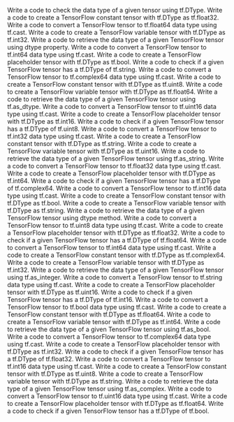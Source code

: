 Write a code to check the data type of a given tensor using tf.DType.
Write a code to create a TensorFlow constant tensor with tf.DType as tf.float32.
Write a code to convert a TensorFlow tensor to tf.float64 data type using tf.cast.
Write a code to create a TensorFlow variable tensor with tf.DType as tf.int32.
Write a code to retrieve the data type of a given TensorFlow tensor using dtype property.
Write a code to convert a TensorFlow tensor to tf.int64 data type using tf.cast.
Write a code to create a TensorFlow placeholder tensor with tf.DType as tf.bool.
Write a code to check if a given TensorFlow tensor has a tf.DType of tf.string.
Write a code to convert a TensorFlow tensor to tf.complex64 data type using tf.cast.
Write a code to create a TensorFlow constant tensor with tf.DType as tf.uint8.
Write a code to create a TensorFlow variable tensor with tf.DType as tf.float64.
Write a code to retrieve the data type of a given TensorFlow tensor using tf.as_dtype.
Write a code to convert a TensorFlow tensor to tf.uint16 data type using tf.cast.
Write a code to create a TensorFlow placeholder tensor with tf.DType as tf.int16.
Write a code to check if a given TensorFlow tensor has a tf.DType of tf.uint8.
Write a code to convert a TensorFlow tensor to tf.int32 data type using tf.cast.
Write a code to create a TensorFlow constant tensor with tf.DType as tf.string.
Write a code to create a TensorFlow variable tensor with tf.DType as tf.uint16.
Write a code to retrieve the data type of a given TensorFlow tensor using tf.as_string.
Write a code to convert a TensorFlow tensor to tf.float32 data type using tf.cast.
Write a code to create a TensorFlow placeholder tensor with tf.DType as tf.int64.
Write a code to check if a given TensorFlow tensor has a tf.DType of tf.complex64.
Write a code to convert a TensorFlow tensor to tf.int16 data type using tf.cast.
Write a code to create a TensorFlow constant tensor with tf.DType as tf.bool.
Write a code to create a TensorFlow variable tensor with tf.DType as tf.string.
Write a code to retrieve the data type of a given TensorFlow tensor using dtype method.
Write a code to convert a TensorFlow tensor to tf.uint8 data type using tf.cast.
Write a code to create a TensorFlow placeholder tensor with tf.DType as tf.float32.
Write a code to check if a given TensorFlow tensor has a tf.DType of tf.float64.
Write a code to convert a TensorFlow tensor to tf.int64 data type using tf.cast.
Write a code to create a TensorFlow constant tensor with tf.DType as tf.complex64.
Write a code to create a TensorFlow variable tensor with tf.DType as tf.int32.
Write a code to retrieve the data type of a given TensorFlow tensor using tf.as_integer.
Write a code to convert a TensorFlow tensor to tf.string data type using tf.cast.
Write a code to create a TensorFlow placeholder tensor with tf.DType as tf.uint16.
Write a code to check if a given TensorFlow tensor has a tf.DType of tf.int16.
Write a code to convert a TensorFlow tensor to tf.bool data type using tf.cast.
Write a code to create a TensorFlow constant tensor with tf.DType as tf.float64.
Write a code to create a TensorFlow variable tensor with tf.DType as tf.int64.
Write a code to retrieve the data type of a given TensorFlow tensor using tf.as_bool.
Write a code to convert a TensorFlow tensor to tf.complex64 data type using tf.cast.
Write a code to create a TensorFlow placeholder tensor with tf.DType as tf.int32.
Write a code to check if a given TensorFlow tensor has a tf.DType of tf.float32.
Write a code to convert a TensorFlow tensor to tf.int16 data type using tf.cast.
Write a code to create a TensorFlow constant tensor with tf.DType as tf.uint8.
Write a code to create a TensorFlow variable tensor with tf.DType as tf.string.
Write a code to retrieve the data type of a given TensorFlow tensor using tf.as_complex.
Write a code to convert a TensorFlow tensor to tf.uint16 data type using tf.cast.
Write a code to create a TensorFlow placeholder tensor with tf.DType as tf.float64.
Write a code to check if a given TensorFlow tensor has a tf.DType of tf.bool.